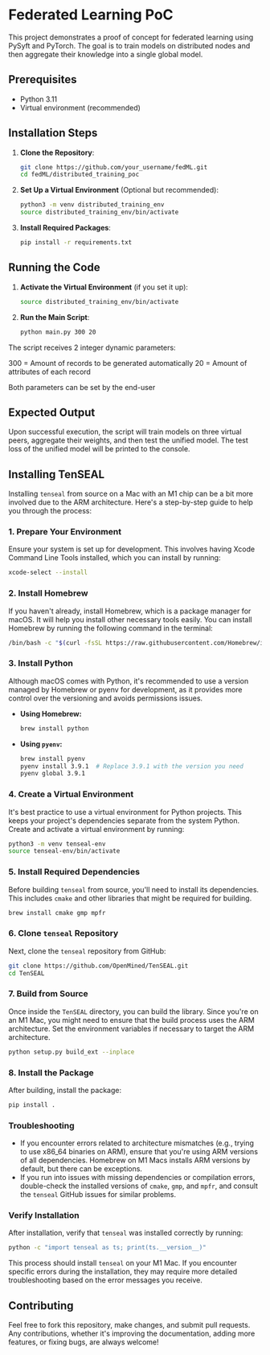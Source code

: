 

# Federated Learning PoC

This project demonstrates a proof of concept for federated learning using PySyft and PyTorch. The goal is to train models on distributed nodes and then aggregate their knowledge into a single global model.

## Prerequisites

- Python 3.11
- Virtual environment (recommended)

## Installation Steps

1. **Clone the Repository**:
   ```bash
   git clone https://github.com/your_username/fedML.git
   cd fedML/distributed_training_poc
   ```

2. **Set Up a Virtual Environment** (Optional but recommended):
   ```bash
   python3 -m venv distributed_training_env
   source distributed_training_env/bin/activate
   ```

3. **Install Required Packages**:
   ```bash
   pip install -r requirements.txt
   ```

## Running the Code

1. **Activate the Virtual Environment** (if you set it up):
   ```bash
   source distributed_training_env/bin/activate
   ```

2. **Run the Main Script**:
   ```bash
   python main.py 300 20
   ```

The script receives 2 integer dynamic parameters:

300 = Amount of records to be generated automatically
20 = Amount of attributes of each record

Both parameters can be set by the end-user

## Expected Output

Upon successful execution, the script will train models on three virtual peers, aggregate their weights, and then test the unified model. The test loss of the unified model will be printed to the console.

## Installing TenSEAL

Installing `tenseal` from source on a Mac with an M1 chip can be a bit more involved due to the ARM architecture. Here's a step-by-step guide to help you through the process:

### 1. Prepare Your Environment

Ensure your system is set up for development. This involves having Xcode Command Line Tools installed, which you can install by running:

```sh
xcode-select --install
```

### 2. Install Homebrew

If you haven't already, install Homebrew, which is a package manager for macOS. It will help you install other necessary tools easily. You can install Homebrew by running the following command in the terminal:

```sh
/bin/bash -c "$(curl -fsSL https://raw.githubusercontent.com/Homebrew/install/HEAD/install.sh)"
```

### 3. Install Python

Although macOS comes with Python, it's recommended to use a version managed by Homebrew or pyenv for development, as it provides more control over the versioning and avoids permissions issues.

- **Using Homebrew:**

  ```sh
  brew install python
  ```

- **Using `pyenv`:**

  ```sh
  brew install pyenv
  pyenv install 3.9.1  # Replace 3.9.1 with the version you need
  pyenv global 3.9.1
  ```

### 4. Create a Virtual Environment

It's best practice to use a virtual environment for Python projects. This keeps your project's dependencies separate from the system Python. Create and activate a virtual environment by running:

```sh
python3 -m venv tenseal-env
source tenseal-env/bin/activate
```

### 5. Install Required Dependencies

Before building `tenseal` from source, you'll need to install its dependencies. This includes `cmake` and other libraries that might be required for building.

```sh
brew install cmake gmp mpfr
```

### 6. Clone `tenseal` Repository

Next, clone the `tenseal` repository from GitHub:

```sh
git clone https://github.com/OpenMined/TenSEAL.git
cd TenSEAL
```

### 7. Build from Source

Once inside the `TenSEAL` directory, you can build the library. Since you're on an M1 Mac, you might need to ensure that the build process uses the ARM architecture. Set the environment variables if necessary to target the ARM architecture.

```sh
python setup.py build_ext --inplace
```

### 8. Install the Package

After building, install the package:

```sh
pip install .
```

### Troubleshooting

- If you encounter errors related to architecture mismatches (e.g., trying to use x86_64 binaries on ARM), ensure that you're using ARM versions of all dependencies. Homebrew on M1 Macs installs ARM versions by default, but there can be exceptions.
- If you run into issues with missing dependencies or compilation errors, double-check the installed versions of `cmake`, `gmp`, and `mpfr`, and consult the `tenseal` GitHub issues for similar problems.

### Verify Installation

After installation, verify that `tenseal` was installed correctly by running:

```sh
python -c "import tenseal as ts; print(ts.__version__)"
```

This process should install `tenseal` on your M1 Mac. If you encounter specific errors during the installation, they may require more detailed troubleshooting based on the error messages you receive.


## Contributing

Feel free to fork this repository, make changes, and submit pull requests. Any contributions, whether it's improving the documentation, adding more features, or fixing bugs, are always welcome!